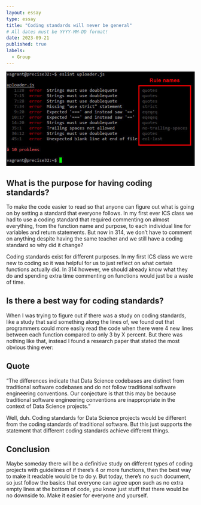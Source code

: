 ```yaml
---
layout: essay
type: essay
title: "Coding standards will never be general"
# All dates must be YYYY-MM-DD format!
date: 2023-09-21
published: true
labels:
  - Group
---
```


<img class="img-fluid" src="../img/cotton/rule_names.jpg">

## What is the purpose for having coding standards? 

To make the code easier to read so that anyone can figure out what is going on by setting a standard that everyone follows. In my first ever ICS class we had to use a coding standard that required commenting on almost everything, from the function name and purpose, to each individual line for variables and return statements. But now in 314, we don’t have to comment on anything despite having the same teacher and we still have a coding standard so why did it change?


Coding standards exist for different purposes. In my first ICS class we were new to coding so it was helpful for us to just reflect on what certain functions actually did. In 314 however, we should already know what they do and spending extra time commenting on functions would just be a waste of time. 

## Is there a best way for coding standards?

When I was trying to figure out if there was a study on coding standards, like a study that said something along the lines of, we found out that programmers could more easily read the code when there were 4 new lines between each function compared to only 3 by X percent. But there was nothing like that, instead I found a research paper that stated the most obvious thing ever:

## Quote
 “The differences indicate that Data Science codebases are distinct from traditional software codebases and do not follow traditional software engineering conventions. Our conjecture is that this may be because traditional software engineering conventions are inappropriate in the context of Data Science projects.”


Well, duh. Coding standards for Data Science projects would be different from the coding standards of traditional software. But this just supports the statement that different coding standards achieve different things. 

## Conclusion
Maybe someday there will be a definitive study on different types of coding projects with guidelines of if there’s 4 or more functions, then the best way to make it readable would be to do y. But today, there’s no such document, so just follow the basics that everyone can agree upon such as no extra empty lines at the bottom of code, you know just stuff that there would be no downside to. Make it easier for everyone and yourself.
